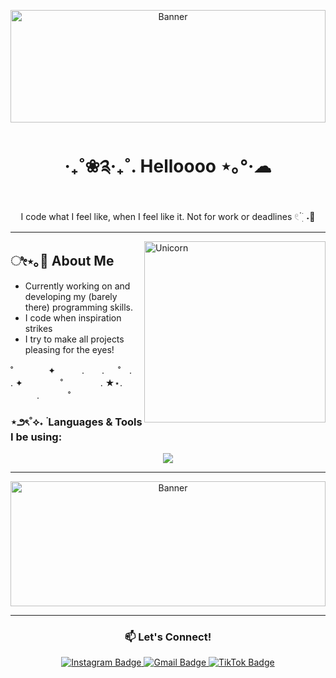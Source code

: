 <p align="center">
  <img 
    src="https://i.pinimg.com/originals/4b/a4/a3/4ba4a3201379339649ace503f62e7b8c.gif" 
    alt="Banner"
    width="100%"
    height="180"
  />
</p>


<h1 align="center">‧₊˚❀༉‧₊˚. Helloooo ⋆｡°·☁︎ </h1>
<p align="center">
  I code what I feel like, when I feel like it.  
  Not for work or deadlines 𓏲 ๋࣭ ࣪ ˖🎐
</p>



---
<img align="right" width="290px" alt="Unicorn" src="https://i.pinimg.com/originals/cd/4a/dd/cd4addb03dbfb01b2fe3072990e42ea6.gif">

##  ೀ⋆｡🌷 About Me
 
- Currently working on and developing my (barely there) programming skills.
- I code when inspiration strikes
- I try to make all projects pleasing for the eyes!

˚　　　　✦　　　.　　. 　 ˚　.　　　　　 . ✦　　　 　˚　　　　 . ★⋆.
　　　.   　　˚



### ⋆౨ৎ˚⟡˖ ࣪ Languages & Tools I be using:

<p align="center">
  <img src="https://skillicons.dev/icons?i=html,css,js,vscode,firebase,github,&theme=light" />
</p>

---

<p align="center">
  <img 
    src="https://i.pinimg.com/originals/70/82/63/70826360a72047abc1ff324e7df77b65.gif" 
    alt="Banner"
    width="100%"
    height="200"
  />
</p>

---

<h3 align="center">📫 Let's Connect!</h3>
<p align="center">
  <a href="https://www.instagram.com/your_username" target="_blank">
    <img src="https://img.shields.io/badge/@your_username-FF69B4?style=for-the-badge&logo=instagram&logoColor=white" alt="Instagram Badge"/>
  </a>
  <a href="mailto:your.email@example.com">
    <img src="https://img.shields.io/badge/Email-Me-red?style=for-the-badge&logo=gmail&logoColor=white" alt="Gmail Badge"/>
  </a>
  <a href="https://www.tiktok.com/@your_username" target="_blank">
    <img src="https://img.shields.io/badge/@your_username-000000?style=for-the-badge&logo=tiktok&logoColor=white" alt="TikTok Badge"/>
  </a>
</p>





